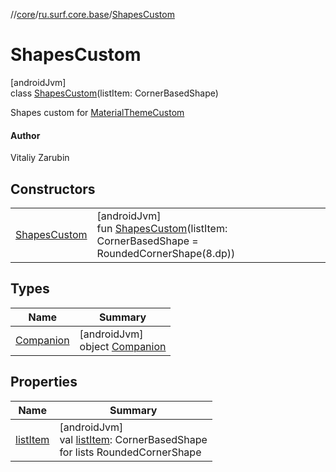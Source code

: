 //[core](../../../index.md)/[ru.surf.core.base](../index.md)/[ShapesCustom](index.md)

# ShapesCustom

[androidJvm]\
class [ShapesCustom](index.md)(listItem: CornerBasedShape)

Shapes custom for [MaterialThemeCustom](../-material-theme-custom/index.md)

#### Author

Vitaliy Zarubin

## Constructors

| | |
|---|---|
| [ShapesCustom](-shapes-custom.md) | [androidJvm]<br>fun [ShapesCustom](-shapes-custom.md)(listItem: CornerBasedShape = RoundedCornerShape(8.dp)) |

## Types

| Name | Summary |
|---|---|
| [Companion](-companion/index.md) | [androidJvm]<br>object [Companion](-companion/index.md) |

## Properties

| Name | Summary |
|---|---|
| [listItem](list-item.md) | [androidJvm]<br>val [listItem](list-item.md): CornerBasedShape<br>for lists RoundedCornerShape |
